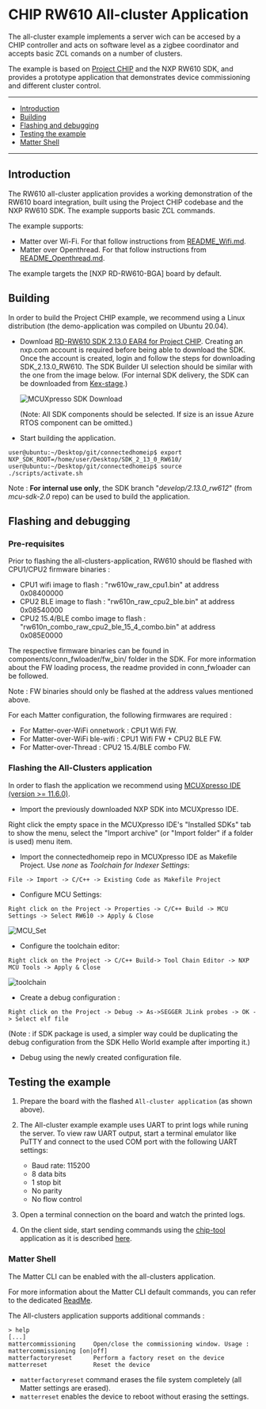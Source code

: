 # CHIP RW610 All-cluster Application

The all-cluster example implements a server wich can be accesed by a CHIP controller and acts 
on software level as a zigbee coordinator and accepts basic ZCL comands on a number of clusters.

The example is based on
[Project CHIP](https://github.com/project-chip/connectedhomeip) and the NXP RW610 SDK,
and provides a prototype application that demonstrates device commissioning and different cluster
control.




<hr>

-   [Introduction](#intro)
-   [Building](#building)
-   [Flashing and debugging](#flashdebug)
-   [Testing the example](#testing-the-example)
-   [Matter Shell](#matter-shell)

<hr>

<a name="intro"></a>

## Introduction

The RW610 all-cluster application provides a working demonstration of the
RW610 board integration, built using the Project CHIP codebase and the NXP
RW610 SDK. The example supports basic ZCL commands.

The example supports:

- Matter over Wi-Fi. For that follow instructions from [README_Wifi.md][README_Wifi.md].
- Matter over Openthread. For that follow instructions from [README_Openthread.md][README_Openthread.md].

[README_Wifi.md]: README_Wifi.md
[README_Openthread.md]: README_Openthread.md

The example targets the
[NXP RD-RW610-BGA]
board by default.


<a name="building"></a>

## Building

In order to build the Project CHIP example, we recommend using a Linux
distribution (the demo-application was compiled on Ubuntu 20.04).

-   Download [RD-RW610 SDK 2.13.0 EAR4 for Project CHIP](https://mcuxpresso.nxp.com/en/select).
    Creating an nxp.com account is required before being able to download the
    SDK. Once the account is created, login and follow the steps for downloading
    SDK_2.13.0_RW610. The SDK Builder UI selection should be similar with
    the one from the image below.
    (For internal SDK delivery, the SDK can be downloaded from [Kex-stage](https://kex-stage.nxp.com/).)

    ![MCUXpresso SDK Download](../../../../platform/nxp/rt/rw610/doc/images/mcux-sdk-download.PNG)

    (Note: All SDK components should be selected. If size is an issue Azure RTOS component can be omitted.)

-   Start building the application.

```
user@ubuntu:~/Desktop/git/connectedhomeip$ export NXP_SDK_ROOT=/home/user/Desktop/SDK_2_13_0_RW610/
user@ubuntu:~/Desktop/git/connectedhomeip$ source ./scripts/activate.sh
```

Note : **For internal use only**, the SDK branch "*develop/2.13.0_rw612*" (from *mcu-sdk-2.0* repo) can be used to build the application.

<a name="flashdebug"></a>

## Flashing and debugging

### Pre-requisites

Prior to flashing the all-clusters-application, RW610 should be flashed with CPU1/CPU2 firmware binaries :

- CPU1 wifi image to flash : "rw610w_raw_cpu1.bin" at address 0x08400000
- CPU2 BLE image to flash : "rw610n_raw_cpu2_ble.bin" at address 0x08540000
- CPU2 15.4/BLE combo image to flash : "rw610n_combo_raw_cpu2_ble_15_4_combo.bin" at address 0x085E0000

The respective firmware binaries can be found in components/conn_fwloader/fw_bin/ folder in the SDK. For more information about the FW loading process, the readme provided in conn_fwloader can be followed.

Note : FW binaries should only be flashed at the address values mentioned above.

For each Matter configuration, the following firmwares are required : 

- For Matter-over-WiFi onnetwork : CPU1 Wifi FW.
- For Matter-over-WiFi ble-wifi : CPU1 Wifi FW + CPU2 BLE FW.
- For Matter-over-Thread : CPU2 15.4/BLE combo FW.

### Flashing the All-Clusters application

In order to flash the application we recommend using
[MCUXpresso IDE (version >= 11.6.0)](https://www.nxp.com/design/software/development-software/mcuxpresso-software-and-tools-/mcuxpresso-integrated-development-environment-ide:MCUXpresso-IDE).

- Import the previously downloaded NXP SDK into MCUXpresso IDE.

Right click the empty space in the MCUXpresso IDE's "Installed SDKs" tab to show the menu, select the "Import archive" (or "Import folder" if a folder is used) menu item.


-   Import the connectedhomeip repo in MCUXpresso IDE as Makefile Project. Use _none_ as _Toolchain for Indexer Settings_:

```
File -> Import -> C/C++ -> Existing Code as Makefile Project
```

- Configure MCU Settings:

```
Right click on the Project -> Properties -> C/C++ Build -> MCU Settings -> Select RW610 -> Apply & Close
```

![MCU_Set](../../../../platform/nxp/rt/rw610/doc/images/mcu-set.PNG)

- Configure the toolchain editor:

```
Right click on the Project -> C/C++ Build-> Tool Chain Editor -> NXP MCU Tools -> Apply & Close
```

![toolchain](../../../../platform/nxp/rt/rw610/doc/images/toolchain.JPG)

- Create a debug configuration :

```
Right click on the Project -> Debug -> As->SEGGER JLink probes -> OK -> Select elf file
```
(Note : if SDK package is used, a simpler way could be duplicating the debug configuration from the SDK Hello World example after importing it.)

- Debug using the newly created configuration file.

<a name="testing-the-example"></a>

## Testing the example

1. Prepare the board with the flashed `All-cluster application` (as shown above). 
2. The All-cluster example example uses UART to print logs while runing the server. To view raw UART output, start a terminal emulator like PuTTY and connect to the used COM port with the following UART settings:

   - Baud rate: 115200
   - 8 data bits
   - 1 stop bit
   - No parity
   - No flow control

3. Open a terminal connection on the board and watch the printed logs.

4. On the client side, start sending commands using the [chip-tool](../../../../../examples/chip-tool)  application as it is described [here](../../../../../examples/chip-tool/README.md#using-the-client-to-send-matter-commands).

### Matter Shell

The Matter CLI can be enabled with the all-clusters application.

For more information about the Matter CLI default commands, you can refer to the dedicated [ReadMe](../../../../shell/README.md).

The All-clusters application supports additional commands :
```
> help
[...]
mattercommissioning     Open/close the commissioning window. Usage : mattercommissioning [on|off]
matterfactoryreset      Perform a factory reset on the device
matterreset             Reset the device
```
- ```matterfactoryreset``` command erases the file system completely (all Matter settings are erased).
- ```matterreset``` enables the device to reboot without erasing the settings.
